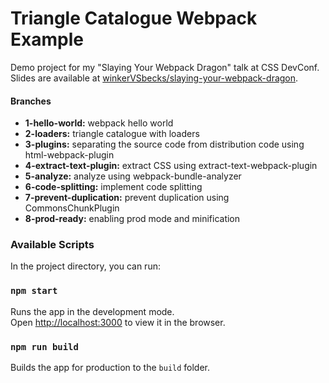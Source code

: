 # Triangle Catalogue Webpack Example

Demo project for my "Slaying Your Webpack Dragon" talk at CSS DevConf. Slides are available at [winkerVSbecks/slaying-your-webpack-dragon](https://github.com/winkerVSbecks/slaying-your-webpack-dragon).


#### Branches

+ **1-hello-world:** webpack hello world
+ **2-loaders:** triangle catalogue with loaders
+ **3-plugins:** separating the source code from distribution code using html-webpack-plugin
+ **4-extract-text-plugin:** extract CSS using extract-text-webpack-plugin
+ **5-analyze:** analyze using webpack-bundle-analyzer
+ **6-code-splitting:** implement code splitting
+ **7-prevent-duplication:** prevent duplication using CommonsChunkPlugin
+ **8-prod-ready:** enabling prod mode and minification


### Available Scripts

In the project directory, you can run:

### `npm start`

Runs the app in the development mode.<br>
Open [http://localhost:3000](http://localhost:3000) to view it in the browser.

### `npm run build`

Builds the app for production to the `build` folder.
